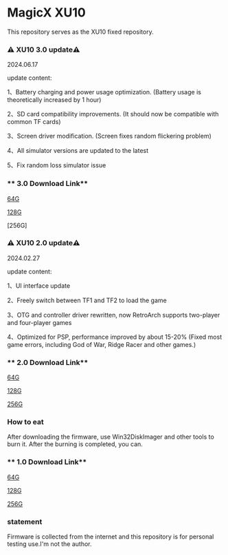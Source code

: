 # MagicX XU10  

This repository serves as the XU10 fixed repository.


### ⚠️ XU10 3.0 update⚠️ ###

2024.06.17

update content:

1、Battery charging and power usage optimization. (Battery usage is theoretically increased by 1 hour)

2、SD card compatibility improvements. (It should now be compatible with common TF cards)

3、Screen driver modification. (Screen fixes random flickering problem)

4、All simulator versions are updated to the latest

5、Fix random loss simulator issue


### ** 3.0 Download Link**

[64G](https://archive.org/download/20240616-xu-10-en-3.0-64-g.img.gz.-001 "64G image")

[128G](https://archive.org/download/20240617-xu-10-en-3.0-128-g.img.gz.-001 "128G image")

[256G]


### ⚠️ XU10 2.0 update⚠️ ###

2024.02.27

update content:

1、UI interface update

2、Freely switch between TF1 and TF2 to load the game

3、OTG and controller driver rewritten, now RetroArch supports two-player and four-player games

4、Optimized for PSP, performance improved by about 15-20% (Fixed most game errors, including God of War, Ridge Racer and other games.)

### ** 2.0 Download Link**

[64G](https://archive.org/download/20240329-xu-10-en-2.0-64-g.img.gz.-001 "64G image")

[128G](https://archive.org/download/20240329-xu-10-en-2.0-128-g.img.gz.-001 "128G image")

[256G](https://archive.org/download/20240329-xu-10-en-2.0-256-g.img.gz.-001 "256G image")

### **How to eat** ###

After downloading the firmware, use Win32DiskImager and other tools to burn it. After the burning is completed, you can.

### ** 1.0 Download Link**

[64G](https://archive.org/details/20231209-xu-10-64-g.img.gz.-003 "64G image")

[128G](https://archive.org/details/20231209-xu-10-128-g.img.gz.-003 "128G image")

[256G](https://archive.org/details/20231209-xu-10-256-g.img.gz.-001 "256G image")

### **statement**

Firmware is collected from the internet and this repository is for personal testing use.I'm not the author.